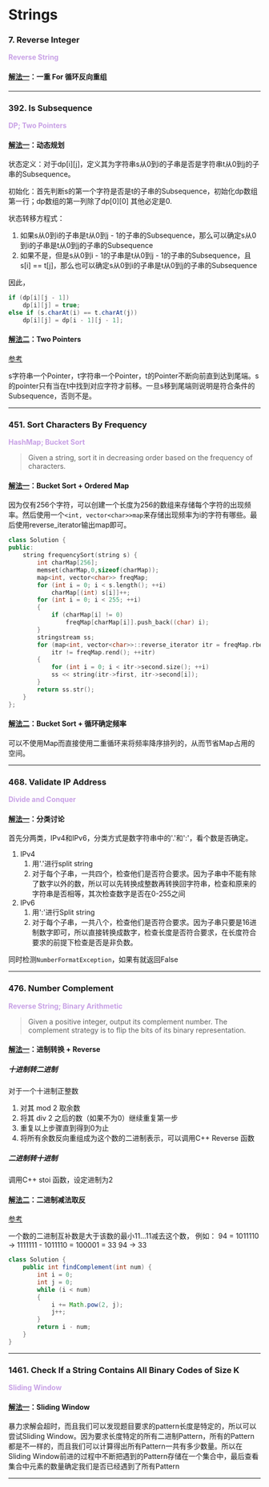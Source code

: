 # Strings

### 7. Reverse Integer
**<font color=#C8A1E6> Reverse String </font>**
#### [解法一](7-Reverse-Integer.java)：一重 For 循环反向重组
---

### 392. Is Subsequence
**<font color=#C8A1E6> DP; Two Pointers </font>**

#### [解法一](392-Is-Subsequence/392-Is-Subsequence.java)：动态规划
状态定义：对于dp[i][j]，定义其为字符串s从0到i的子串是否是字符串t从0到j的子串的Subsequence。

初始化：首先判断s的第一个字符是否是t的子串的Subsequence，初始化dp数组第一行；dp数组的第一列除了dp[0][0] 其他必定是0.

状态转移方程式：
1. 如果s从0到i的子串是t从0到j - 1的子串的Subsequence，那么可以确定s从0到i的子串是t从0到j的子串的Subsequence
2. 如果不是，但是s从0到i - 1的子串是t从0到j - 1的子串的Subsequence，且s[i] == t[j]，那么也可以确定s从0到i的子串是t从0到j的子串的Subsequence

因此，

```Java
if (dp[i][j - 1])
    dp[i][j] = true;
else if (s.charAt(i) == t.charAt(j))
    dp[i][j] = dp[i - 1][j - 1];
```

#### [解法二](392-Is-Subsequence/392-Is-Subsequence-Two-Pointers.java)：Two Pointers

[参考](https://leetcode.com/problems/is-subsequence/discuss/87254/Straight-forward-Java-simple-solution)

s字符串一个Pointer，t字符串一个Pointer，t的Pointer不断向前直到达到尾端。s的pointer只有当在t中找到对应字符才前移。一旦s移到尾端则说明是符合条件的Subsequence，否则不是。

---

### 451. Sort Characters By Frequency
**<font color=#C8A1E6> HashMap; Bucket Sort </font>**

> Given a string, sort it in decreasing 
order based on the frequency of characters.

#### [解法一](451-Sort-Characters-By-Frequency/451-Sort-Characters-By-Frequency.cpp)：Bucket Sort + Ordered Map
因为仅有256个字符，可以创建一个长度为256的数组来存储每个字符的出现频率。然后使用一个```<int, vector<char>>map```来存储出现频率为i的字符有哪些。最后使用reverse_iterator输出map即可。

``` Cpp
class Solution {
public:
    string frequencySort(string s) {
        int charMap[256];
        memset(charMap,0,sizeof(charMap));
        map<int, vector<char>> freqMap;
        for (int i = 0; i < s.length(); ++i)
            charMap[(int) s[i]]++;
        for (int i = 0; i < 255; ++i)
        {
            if (charMap[i] != 0)
                freqMap[charMap[i]].push_back((char) i);
        }
        stringstream ss;
        for (map<int, vector<char>>::reverse_iterator itr = freqMap.rbegin();
            itr != freqMap.rend(); ++itr)
        {
            for (int i = 0; i < itr->second.size(); ++i)
            ss << string(itr->first, itr->second[i]);
        }
        return ss.str();
    }
};
```
#### [解法二](451-Sort-Characters-By-Frequency/451-Sort-Characters-By-Frequency-Less-Memory.cpp)：Bucket Sort + 循环确定频率
可以不使用Map而直接使用二重循环来将频率降序排列的，从而节省Map占用的空间。

---

### 468. Validate IP Address
**<font color=#C8A1E6> Divide and Conquer </font>**

#### [解法一](468-Validate-IP-Address.java)：分类讨论

首先分两类，IPv4和IPv6，分类方式是数字符串中的'.'和':'，看个数是否确定。

1. IPv4
   1. 用'.'进行split string
   2. 对于每个子串，一共四个，检查他们是否符合要求。因为子串中不能有除了数字以外的数，所以可以先转换成整数再转换回字符串，检查和原来的字符串是否相等，其次检查数字是否在0-255之间
2. IPv6
   1. 用':'进行Split string
   2. 对于每个子串，一共八个，检查他们是否符合要求。因为子串只要是16进制数字即可，所以直接转换成数字，检查长度是否符合要求，在长度符合要求的前提下检查是否是非负数。

同时检测```NumberFormatException```，如果有就返回False

---

### 476. Number Complement
**<font color=#C8A1E6> Reverse String; Binary Arithmetic </font>**

>Given a positive integer, output its complement number.
The complement strategy is to flip the bits of its binary representation.

#### [解法一](476-Number-Complement/476-Number-Complement.cpp)：进制转换 + Reverse

##### 十进制转二进制
对于一个十进制正整数
1. 对其 mod 2 取余数
2. 将其 div 2 之后的数（如果不为0）继续重复第一步
3. 重复以上步骤直到得到0为止
4. 将所有余数反向重组成为这个数的二进制表示，可以调用C++ Reverse 函数

##### 二进制转十进制
调用C++ stoi 函数，设定进制为2

#### [解法二](476-Number-Complement/476-Number-Complement.java)：二进制减法取反
[参考](https://leetcode.com/problems/number-complement/discuss/96018/Java-very-simple-code-and-self-evident-explanation)

一个数的二进制互补数是大于该数的最小11...11减去这个数，
例如：
94 = 1011110 -> 1111111 - 1011110 = 100001 = 33
94 -> 33

``` Java
class Solution {
    public int findComplement(int num) {
        int i = 0;
        int j = 0;
        while (i < num)
        {
            i += Math.pow(2, j);
            j++;
        }
        return i - num;
    }
}
```

---

### 1461. Check If a String Contains All Binary Codes of Size K
**<font color=#C8A1E6> Sliding Window </font>**

#### [解法一](1461-Check-If-a-String-Contains-All-Binary-Codes-of-Size-K.cpp)：Sliding Window
暴力求解会超时，而且我们可以发现题目要求的pattern长度是特定的，所以可以尝试Sliding Window。因为要求长度特定的所有二进制Pattern，所有的Pattern都是不一样的，而且我们可以计算得出所有Pattern一共有多少数量。所以在Sliding Window前进的过程中不断把遇到的Pattern存储在一个集合中，最后查看集合中元素的数量确定我们是否已经遇到了所有Pattern

---